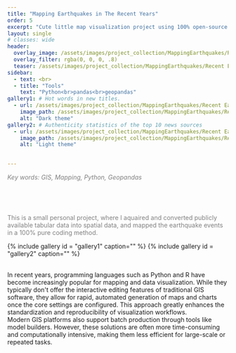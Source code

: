```yaml
---
title: "Mapping Earthquakes in The Recent Years"
order: 5
excerpt: "Cute little map visualization project using 100% open-source data."
layout: single
# classes: wide
header:
  overlay_image: /assets/images/project_collection/MappingEarthquakes/Recent Earthquakes.png
  overlay_filter: rgba(0, 0, 0, .8)
  teaser: /assets/images/project_collection/MappingEarthquakes/Recent Earthquakes.png
sidebar:
  - text: <br>
  - title: "Tools"
    text: "Python<br>pandas<br>geopandas"
gallery1: # Hot words in new titles.
  - url: /assets/images/project_collection/MappingEarthquakes/Recent Earthquakes.png
    image_path: /assets/images/project_collection/MappingEarthquakes/Recent Earthquakes.png
    alt: "Dark theme"
gallery2: # Authenticity statistics of the top 10 news sources
  - url: /assets/images/project_collection/MappingEarthquakes/Recent Earthquakes 2.png
    image_path: /assets/images/project_collection/MappingEarthquakes/Recent Earthquakes 2.png
    alt: "Light theme"

 
---
```


<!-- {% include gallery caption="This is a sample gallery to go along with this case study." %}
![image-center]({{ site.url }}{{ site.baseurl }}/assets/images/image-alignment-580x300.jpg){: .align-center} -->
<p style="color:grey"><em>Key words: GIS, Mapping, Python, Geopandas</em></p>

<p style="margin-top:75px; color:grey">This is a small personal project, where I aquaired and converted publicly available tabular data into spatial data, and mapped the earthquake events in a 100% pure coding method.</p>


{% include gallery id = "gallery1" caption="" %}
{% include gallery id = "gallery2" caption="" %}

<br>
In recent years, programming languages  such as Python and R have become increasingly popular for mapping and data visualization. While they typically don't offer the interactive editing features of traditional GIS software, they allow for rapid, automated generation of maps and charts once the core settings are configured. This approach greatly enhances the standardization and reproducibility of visualization workflows. 
<br>  
Modern GIS platforms also support batch production through tools like model builders. However, these solutions are often more time-consuming and computationally intensive, making them less efficient for large-scale or repeated tasks.
